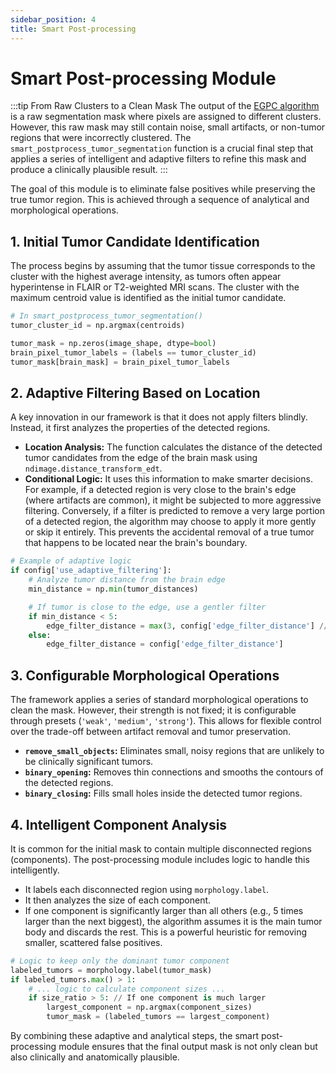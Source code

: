 ```yaml
---
sidebar_position: 4
title: Smart Post-processing
---
```


# Smart Post-processing Module

:::tip From Raw Clusters to a Clean Mask
The output of the [EGPC algorithm](./3-enhanced-gpc-algorithm.md) is a raw segmentation mask where pixels are assigned to different clusters. However, this raw mask may still contain noise, small artifacts, or non-tumor regions that were incorrectly clustered. The `smart_postprocess_tumor_segmentation` function is a crucial final step that applies a series of intelligent and adaptive filters to refine this mask and produce a clinically plausible result.
:::

The goal of this module is to eliminate false positives while preserving the true tumor region. This is achieved through a sequence of analytical and morphological operations.

## 1. Initial Tumor Candidate Identification

The process begins by assuming that the tumor tissue corresponds to the cluster with the highest average intensity, as tumors often appear hyperintense in FLAIR or T2-weighted MRI scans. The cluster with the maximum centroid value is identified as the initial tumor candidate.

```python
# In smart_postprocess_tumor_segmentation()
tumor_cluster_id = np.argmax(centroids)

tumor_mask = np.zeros(image_shape, dtype=bool)
brain_pixel_tumor_labels = (labels == tumor_cluster_id)
tumor_mask[brain_mask] = brain_pixel_tumor_labels
```

## 2. Adaptive Filtering Based on Location

A key innovation in our framework is that it does not apply filters blindly. Instead, it first analyzes the properties of the detected regions.

- **Location Analysis:** The function calculates the distance of the detected tumor candidates from the edge of the brain mask using `ndimage.distance_transform_edt`.
- **Conditional Logic:** It uses this information to make smarter decisions. For example, if a detected region is very close to the brain's edge (where artifacts are common), it might be subjected to more aggressive filtering. Conversely, if a filter is predicted to remove a very large portion of a detected region, the algorithm may choose to apply it more gently or skip it entirely. This prevents the accidental removal of a true tumor that happens to be located near the brain's boundary.

```python
# Example of adaptive logic
if config['use_adaptive_filtering']:
    # Analyze tumor distance from the brain edge
    min_distance = np.min(tumor_distances)

    # If tumor is close to the edge, use a gentler filter
    if min_distance < 5:
        edge_filter_distance = max(3, config['edge_filter_distance'] // 3)
    else:
        edge_filter_distance = config['edge_filter_distance']
```

## 3. Configurable Morphological Operations

The framework applies a series of standard morphological operations to clean the mask. However, their strength is not fixed; it is configurable through presets (`'weak'`, `'medium'`, `'strong'`). This allows for flexible control over the trade-off between artifact removal and tumor preservation.

- **`remove_small_objects`:** Eliminates small, noisy regions that are unlikely to be clinically significant tumors.
- **`binary_opening`:** Removes thin connections and smooths the contours of the detected regions.
- **`binary_closing`:** Fills small holes inside the detected tumor regions.

## 4. Intelligent Component Analysis

It is common for the initial mask to contain multiple disconnected regions (components). The post-processing module includes logic to handle this intelligently.

- It labels each disconnected region using `morphology.label`.
- It then analyzes the size of each component.
- If one component is significantly larger than all others (e.g., 5 times larger than the next biggest), the algorithm assumes it is the main tumor body and discards the rest. This is a powerful heuristic for removing smaller, scattered false positives.

```python
# Logic to keep only the dominant tumor component
labeled_tumors = morphology.label(tumor_mask)
if labeled_tumors.max() > 1:
    # ... logic to calculate component sizes ...
    if size_ratio > 5: // If one component is much larger
        largest_component = np.argmax(component_sizes)
        tumor_mask = (labeled_tumors == largest_component)
```

By combining these adaptive and analytical steps, the smart post-processing module ensures that the final output mask is not only clean but also clinically and anatomically plausible.
